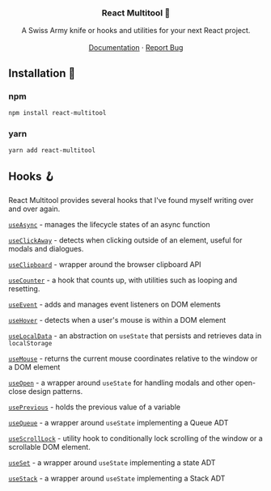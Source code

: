 <div align="center">

  <h3 align="center">React Multitool 🔧</h3>

  <p align="center">
    A Swiss Army knife or hooks and utilities for your next React project.
    <br />
    <br />
    <a href="https://github.com/othneildrew/Best-README-Template/issues">Documentation</a>
    ·
    <a href="https://github.com/othneildrew/Best-README-Template/issues">Report Bug</a>
  </p>
</div>

## Installation 🧰

### npm

```bash
npm install react-multitool
```

### yarn

```bash
yarn add react-multitool
```

## Hooks 🪝

React Multitool provides several hooks that I've found myself writing over and over again.

[`useAsync`](https://github.com/tommitchelmore/react-multitool/wiki/useAsync) - manages the lifecycle states of an async function

[`useClickAway`](https://github.com/tommitchelmore/react-multitool/wiki/useClickAway) - detects when clicking outside of an element, useful for modals and dialogues.

[`useClipboard`](https://github.com/tommitchelmore/react-multitool/wiki/useClipboard) - wrapper around the browser clipboard API

[`useCounter`](https://github.com/tommitchelmore/react-multitool/wiki/useCounter) - a hook that counts up, with utilities such as looping and resetting.

[`useEvent`](https://github.com/tommitchelmore/react-multitool/wiki/useEvent) - adds and manages event listeners on DOM elements

[`useHover`](https://github.com/tommitchelmore/react-multitool/wiki/useHover) - detects when a user's mouse is within a DOM element

[`useLocalData`](https://github.com/tommitchelmore/react-multitool/wiki/useLocalData) - an abstraction on `useState` that persists and retrieves data in `localStorage`

[`useMouse`](https://github.com/tommitchelmore/react-multitool/wiki/useMouse) - returns the current mouse coordinates relative to the window or a DOM element

[`useOpen`](https://github.com/tommitchelmore/react-multitool/wiki/useOpen) - a wrapper around `useState` for handling modals and other open-close design patterns.

[`usePrevious`](https://github.com/tommitchelmore/react-multitool/wiki/usePrevious) - holds the previous value of a variable

[`useQueue`](https://github.com/tommitchelmore/react-multitool/wiki/useQueue) - a wrapper around `useState` implementing a Queue ADT

[`useScrollLock`](https://github.com/tommitchelmore/react-multitool/wiki/useScrollLock) - utility hook to conditionally lock scrolling of the window or a scrollable DOM element.

[`useSet`](https://github.com/tommitchelmore/react-multitool/wiki/useSet) - a wrapper around `useState` implementing a state ADT

[`useStack`](https://github.com/tommitchelmore/react-multitool/wiki/useStack) - a wrapper around `useState` implementing a Stack ADT
